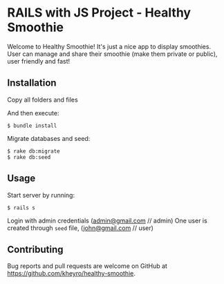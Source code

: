 # RAILS with JS Project - Healthy Smoothie

Welcome to Healthy Smoothie! It's just a nice app to display smoothies. User can manage and share their smoothie (make them private or public), user friendly and fast!

## Installation

Copy all folders and files

And then execute:

    $ bundle install

Migrate databases and seed:

    $ rake db:migrate
    $ rake db:seed

## Usage

Start server by running:

    $ rails s

Login with admin credentials (admin@gmail.com // admin)
One user is created through `seed` file, (john@gmail.com // user)

## Contributing

Bug reports and pull requests are welcome on GitHub at https://github.com/kheyro/healthy-smoothie.
